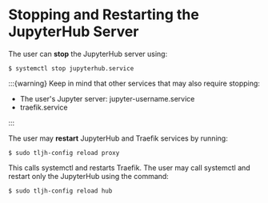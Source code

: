 # Stopping and Restarting the JupyterHub Server

The user can **stop** the JupyterHub server using:

```console
$ systemctl stop jupyterhub.service
```

:::{warning}
Keep in mind that other services that may also require stopping:

- The user's Jupyter server: jupyter-username.service
- traefik.service

:::

The user may **restart** JupyterHub and Traefik services by running:

```console
$ sudo tljh-config reload proxy
```

This calls systemctl and restarts Traefik. The user may call systemctl and restart only the JupyterHub using the command:

```console
$ sudo tljh-config reload hub
```
